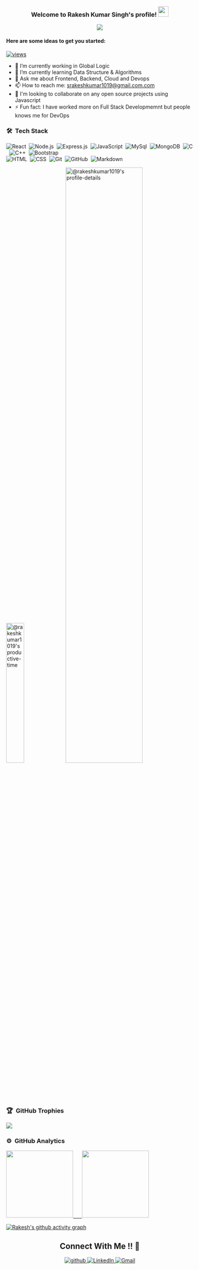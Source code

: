 <h3 align="center">
  Welcome to Rakesh Kumar Singh's profile!
  <img src="https://media.giphy.com/media/hvRJCLFzcasrR4ia7z/giphy.gif" width="28">
</h3>

<!-- Typing SVG by DenverCoder1 - https://github.com/DenverCoder1/readme-typing-svg -->
<p align="center">
  <a href="https://github.com/DenverCoder1/readme-typing-svg"><img src="https://readme-typing-svg.herokuapp.com/?lines=Full-Stack%20Web%20Developer;Always%20Learning%20New%20Things&font=Fira%20Code&center=true&width=440&height=45&color=blue&vCenter=true&size=22"></a>
</p>

<h4>Here are some ideas to get you started:</h4>

[![views](http://hits.dwyl.com/rakeshkumar1019/rakeshkumar1019.svg)](http://hits.dwyl.com/rakeshkumar1019/rakeshkumar1019)

- 🔭 I’m currently working in Global Logic
- 🌱 I’m currently learning Data Structure & Algorithms  
- 💬 Ask me about Frontend, Backend, Cloud and Devops
- 📫 How to reach me: srakeshkumar1019@gmail.com.com
- 🤝 I'm looking to collaborate on any open source projects using Javascript
- ⚡ Fun fact: I have worked more on Full Stack Developmemnt but people knows me for DevOps


### 🛠 &nbsp;Tech Stack

![React](https://img.shields.io/badge/-React-05122A?style=flat&logo=react)&nbsp;
![Node.js](https://img.shields.io/badge/-Node.js-05122A?style=flat&logo=node.js)&nbsp;
![Express.js](https://img.shields.io/badge/-Express.js-05122A?style=flat&logo=express.js)&nbsp;
![JavaScript](https://img.shields.io/badge/-JavaScript-05122A?style=flat&logo=javascript)&nbsp;
![MySql](https://img.shields.io/badge/-Mysql-05122A?style=flat&logo=mysql)&nbsp;
![MongoDB](https://img.shields.io/badge/-Mongodb-05122A?style=flat&logo=mongodb)&nbsp;
![C](https://img.shields.io/badge/-C-05122A?style=flat&logo=C&logoColor=A8B9CC)&nbsp;
![C++](https://img.shields.io/badge/-C++-05122A?style=flat&logo=C%2B%2B&logoColor=00599C)&nbsp;
![Bootstrap](https://img.shields.io/badge/-Bootstrap-05122A?style=flat&logo=bootstrap&logoColor=563D7C)\
![HTML](https://img.shields.io/badge/-HTML-05122A?style=flat&logo=HTML5)&nbsp;
![CSS](https://img.shields.io/badge/-CSS-05122A?style=flat&logo=CSS3&logoColor=1572B6)&nbsp;
![Git](https://img.shields.io/badge/-Git-05122A?style=flat&logo=git)&nbsp;
![GitHub](https://img.shields.io/badge/-GitHub-05122A?style=flat&logo=github)&nbsp;
![Markdown](https://img.shields.io/badge/-Markdown-05122A?style=flat&logo=markdown)


  
<p align="left">
<a href="https://github.com/pulls?q=is%3Apr+author%3Arakeshkumar1019+archived%3Afalse+is%3Aclosed"><img src="https://github-profile-summary-cards.vercel.app/api/cards/productive-time?username=rakeshkumar1019&theme=github_dark&utcOffset=4"  width="31%" alt="@rakeshkumar1019's productive-time"/></a>
<a href="https://github.com/issues?q=is%3Aissue+author%3Arakeshkumar1019+archived%3Afalse+is%3Aclosed"><img src="https://github-profile-summary-cards.vercel.app/api/cards/profile-details?username=rakeshkumar1019&theme=github_dark&hide_border=true"  width="64%" alt="@rakeshkumar1019's profile-details"/></a>
</p>

 ### 🏆 &nbsp;GitHub Trophies 
 <p align="left" >
  <a href="https://github.com/ryo-ma/github-profile-trophy" target="_blank">
    <img src="https://github-profile-trophy.vercel.app/?username=rakeshkumar1019&theme=gruvbox"/>
  </a>
 </p>

  
  
 ### ⚙️ &nbsp;GitHub Analytics

<p align="">
<a href="https://github.com/rakeshkumar1019">
  <img height="180em" src="https://github-readme-stats-eight-theta.vercel.app/api?username=rakeshkumar1019&show_icons=true&theme=algolia&include_all_commits=true&count_private=true"/>
  &nbsp;&nbsp;&nbsp;&nbsp;
  <img height="180em" src="https://github-readme-stats-eight-theta.vercel.app/api/top-langs/?username=rakeshkumar1019&layout=compact&langs_count=8&theme=algolia"/>
</a>
</p>


[![Rakesh's github activity graph](https://activity-graph.herokuapp.com/graph?username=rakeshkumar1019&theme=xcode)](https://github.com/rakeshkumar1019)

<h2 align="center">Connect With Me !! 🤝</h2> 

<p align="center">
<a href="https://github.com/rakeshkumar1019" target="_blank">
<img src=https://img.shields.io/badge/github-%2324292e.svg?&style=for-the-badge&logo=github&logoColor=white alt=github style="margin-bottom: 5px;" />
</a>
<a href="" target="_blank">
<img alt="LinkedIn" src="https://img.shields.io/badge/linkedin%20-%230077B5.svg?&style=for-the-badge&logo=linkedin&logoColor=white"/>
</a>

<a href="mailto:srakeshkumar1019@gmail.com">
<img alt="Gmail" src="https://img.shields.io/badge/Gmail-D14836?style=for-the-badge&logo=gmail&logoColor=white" />
</p> 
  



